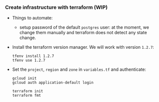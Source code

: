 ### Create infrastructure with terraform (WIP)

- Things to automate:
  - setup password of the default `postgres` user: at the moment, we change them manually and terraform does not detect any state change.
  
- Install the terraform version manager. We will work with version `1.2.7`: 
  ```shell
  tfenv install 1.2.7
  tfenv use 1.2.7
  ```

- Set the `project`, `region` and `zone` in `variables.tf` and authenticate:
  ```shell
  gcloud init
  gcloud auth application-default login
  
  terraform init
  terraform fmt
  ```
